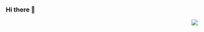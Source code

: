 ### Hi there 👋

<img align="right" src="https://github-readme-stats.vercel.app/api?username=crazykun&show_icons=true&icon_color=CE1D2D&text_color=718096&bg_color=ffffff&hide_title=true" />


<!--
**crazykun/crazykun** is a ✨ _special_ ✨ repository because its `README.md` (this file) appears on your GitHub profile.

Here are some ideas to get you started:

- 🔭 I’m currently working on ...
- 🌱 I’m currently learning ...
- 👯 I’m looking to collaborate on ...
- 🤔 I’m looking for help with ...
- 💬 Ask me about ...
- 📫 How to reach me: ...
- 😄 Pronouns: ...
- ⚡ Fun fact: ...
-->
